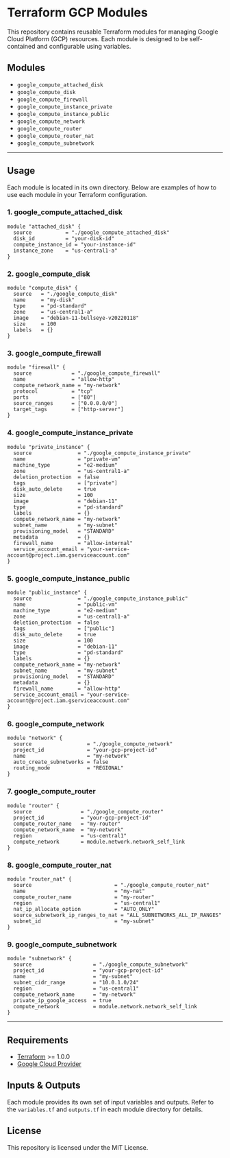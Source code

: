 # Terraform GCP Modules

This repository contains reusable Terraform modules for managing Google Cloud Platform (GCP) resources. Each module is designed to be self-contained and configurable using variables.

## Modules

- `google_compute_attached_disk`
- `google_compute_disk`
- `google_compute_firewall`
- `google_compute_instance_private`
- `google_compute_instance_public`
- `google_compute_network`
- `google_compute_router`
- `google_compute_router_nat`
- `google_compute_subnetwork`

---

## Usage

Each module is located in its own directory. Below are examples of how to use each module in your Terraform configuration.

### 1. google_compute_attached_disk

```hcl
module "attached_disk" {
  source           = "./google_compute_attached_disk"
  disk_id          = "your-disk-id"
  compute_instance_id = "your-instance-id"
  instance_zone    = "us-central1-a"
}
```

### 2. google_compute_disk

```hcl
module "compute_disk" {
  source   = "./google_compute_disk"
  name     = "my-disk"
  type     = "pd-standard"
  zone     = "us-central1-a"
  image    = "debian-11-bullseye-v20220118"
  size     = 100
  labels   = {}
}
```

### 3. google_compute_firewall

```hcl
module "firewall" {
  source             = "./google_compute_firewall"
  name               = "allow-http"
  compute_network_name = "my-network"
  protocol           = "tcp"
  ports              = ["80"]
  source_ranges      = ["0.0.0.0/0"]
  target_tags        = ["http-server"]
}
```

### 4. google_compute_instance_private

```hcl
module "private_instance" {
  source               = "./google_compute_instance_private"
  name                 = "private-vm"
  machine_type         = "e2-medium"
  zone                 = "us-central1-a"
  deletion_protection  = false
  tags                 = ["private"]
  disk_auto_delete     = true
  size                 = 100
  image                = "debian-11"
  type                 = "pd-standard"
  labels               = {}
  compute_network_name = "my-network"
  subnet_name          = "my-subnet"
  provisioning_model   = "STANDARD"
  metadata             = {}
  firewall_name        = "allow-internal"
  service_account_email = "your-service-account@project.iam.gserviceaccount.com"
}
```

### 5. google_compute_instance_public

```hcl
module "public_instance" {
  source               = "./google_compute_instance_public"
  name                 = "public-vm"
  machine_type         = "e2-medium"
  zone                 = "us-central1-a"
  deletion_protection  = false
  tags                 = ["public"]
  disk_auto_delete     = true
  size                 = 100
  image                = "debian-11"
  type                 = "pd-standard"
  labels               = {}
  compute_network_name = "my-network"
  subnet_name          = "my-subnet"
  provisioning_model   = "STANDARD"
  metadata             = {}
  firewall_name        = "allow-http"
  service_account_email = "your-service-account@project.iam.gserviceaccount.com"
}
```

### 6. google_compute_network

```hcl
module "network" {
  source                  = "./google_compute_network"
  project_id              = "your-gcp-project-id"
  name                    = "my-network"
  auto_create_subnetworks = false
  routing_mode            = "REGIONAL"
}
```

### 7. google_compute_router

```hcl
module "router" {
  source                = "./google_compute_router"
  project_id            = "your-gcp-project-id"
  compute_router_name   = "my-router"
  compute_network_name  = "my-network"
  region                = "us-central1"
  compute_network       = module.network.network_self_link
}
```

### 8. google_compute_router_nat

```hcl
module "router_nat" {
  source                           = "./google_compute_router_nat"
  name                             = "my-nat"
  compute_router_name              = "my-router"
  region                           = "us-central1"
  nat_ip_allocate_option           = "AUTO_ONLY"
  source_subnetwork_ip_ranges_to_nat = "ALL_SUBNETWORKS_ALL_IP_RANGES"
  subnet_id                        = "my-subnet"
}
```

### 9. google_compute_subnetwork

```hcl
module "subnetwork" {
  source                    = "./google_compute_subnetwork"
  project_id                = "your-gcp-project-id"
  name                      = "my-subnet"
  subnet_cidr_range         = "10.0.1.0/24"
  region                    = "us-central1"
  compute_network_name      = "my-network"
  private_ip_google_access  = true
  compute_network           = module.network.network_self_link
}
```

---

## Requirements

- [Terraform](https://www.terraform.io/downloads.html) >= 1.0.0
- [Google Cloud Provider](https://registry.terraform.io/providers/hashicorp/google/latest/docs)

## Inputs & Outputs

Each module provides its own set of input variables and outputs. Refer to the `variables.tf` and `outputs.tf` in each module directory for details.

## License

This repository is licensed under the MIT License.
